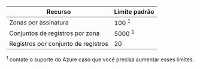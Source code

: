 
| Recurso  | Limite padrão 
--- | ---
| Zonas por assinatura | 100 <sup>1</sup>
| Conjuntos de registros por zona| 5000 <sup>1</sup>
| Registros por conjunto de registros| 20

<sup>1</sup> contate o suporte do Azure caso que você precisa aumentar esses limites.
